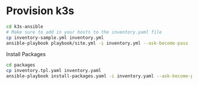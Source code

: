 # Provision k3s

```bash
cd k3s-ansible
# Make sure to add in your hosts to the inventory.yaml file
cp inventory-sample.yml inventory.yml
ansible-playbook playbook/site.yml -i inventory.yml --ask-become-pass
```

Install Packages

```bash
cd packages
cp inventory.tpl.yaml inventory.yaml
ansible-playbook install-packages.yaml -i inventory.yaml --ask-become-pass
```
